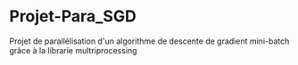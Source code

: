 # Projet-Para_SGD

Projet de parallélisation d'un algorithme de descente de gradient mini-batch grâce à la librarie multriprocessing

